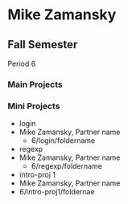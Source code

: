 Mike Zamansky
==========

## Fall Semester
Period 6

### Main Projects

### Mini Projects

 * login
  * Mike Zamansky, Partner name
	* 6/login/foldername
 * regexp
  * Mike Zamansky, Partner name 
	* 6/regexp/foldername
 * intro-proj 1
  * Mike Zamansky, Partner name 
  * 6/intro-proj1/foldernae


